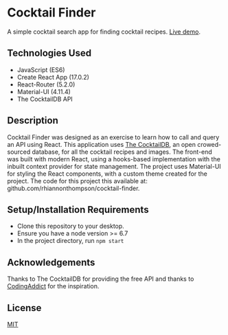 # Cocktail Finder 
 
A simple cocktail search app for finding cocktail recipes. [Live demo](https://determined-elion-49b6c3.netlify.app/).

## Technologies Used

* JavaScript (ES6)
* Create React App (17.0.2)
* React-Router (5.2.0)
* Material-UI (4.11.4)
* The CocktailDB API 

## Description

Cocktail Finder was designed as an exercise to learn how to call and query an API using React. This application uses [The CocktailDB](https://www.thecocktaildb.com/), an open crowed-sourced database, for all the cocktail recipes and images. The front-end was built with modern React, using a hooks-based implementation with the inbuilt context provider for state management. The project uses Material-UI for styling the React components, with a custom theme created for the project. The code for this project this available at: <Link href="https://github.com/rhiannonthompson/cocktail-finder">github.com/rhiannonthompson/cocktail-finder</Link>.

## Setup/Installation Requirements

* Clone this repository to your desktop.
* Ensure you have a node version >= 6.7 
* In the project directory, run `npm start`

## Acknowledgements 

Thanks to The CocktailDB for providing the free API and thanks to [CodingAddict](https://www.youtube.com/watch?v=iZhV0bILFb0&ab_channel=CodingAddict) for the inspiration. 

## License

[MIT](https://github.com/rhiannonthompson/cocktail-finder/blob/main/LICENSE)
